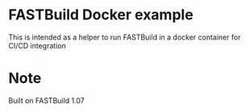 # FASTBuild Docker example 

This is intended as a helper to run FASTBuild in a docker container for CI/CD integration

# Note

Built on FASTBuild 1.07 